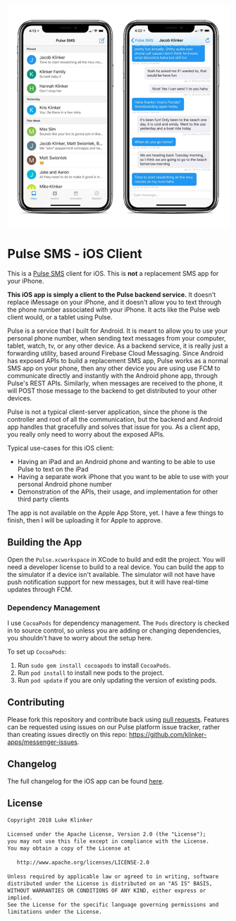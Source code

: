 <p align="center">
  <img src="artwork/header.png">
</p>

# Pulse SMS - iOS Client

This is a [Pulse SMS](https://messenger.klinkerapps.com/overview) client for iOS. This is **not** a replacement SMS app for your iPhone.

**This iOS app is simply a client to the Pulse backend service.** It doesn't replace iMessage on your iPhone, and it doesn't allow you to text through the phone number associated with your iPhone. It acts like the Pulse web client would, or a tablet using Pulse. 

Pulse is a service that I built for Android. It is meant to allow you to use your personal phone number, when sending text messages from your computer, tablet, watch, tv, or any other device. As a backend service, it is really just a forwarding utility, based around Firebase Cloud Messaging. Since Android has exposed APIs to build a replacement SMS app, Pulse works as a normal SMS app on your phone, then any other device you are using use FCM to communicate directly and instantly with the Android phone app, through Pulse's REST APIs. Similarly, when messages are received to the phone, it will POST those message to the backend to get distributed to your other devices.

Pulse is not a typical client-server application, since the phone is the controller and root of all the communication, but the backend and Android app handles that gracefully and solves that issue for you. As a client app, you really only need to worry about the exposed APIs.

Typical use-cases for this iOS client:

* Having an iPad and an Android phone and wanting to be able to use Pulse to text on the iPad
* Having a separate work iPhone that you want to be able to use with your personal Android phone number
* Demonstration of the APIs, their usage, and implementation for other third party clients

The app is not available on the Apple App Store, yet. I have a few things to finish, then I will be uploading it for Apple to approve.

## Building the App

Open the `Pulse.xcworkspace` in XCode to build and edit the project. You will need a developer license to build to a real device. You can build the app to the simulator if a device isn't available. The simulator will not have have push notification support for new messages, but it will have real-time updates through FCM.

### Dependency Management

I use `CocoaPods` for dependency management. The `Pods` directory is checked in to source control, so unless you are adding or changing dependencies, you shouldn't have to worry about the setup here. 

To set up `CocoaPods`:

1. Run `sudo gem install cocoapods` to install `CocoaPods`.
2. Run `pod install` to install new pods to the project.
3. Run `pod update` if you are only updating the version of existing pods.

## Contributing

Please fork this repository and contribute back using [pull requests](https://github.com/klinker24/messenger-ios/pulls). Features can be requested using issues on our Pulse platform issue tracker, rather than creating issues directly on this repo: https://github.com/klinker-apps/messenger-issues.

## Changelog

The full changelog for the iOS app can be found [here](CHANGELOG.md).

## License

    Copyright 2018 Luke Klinker

    Licensed under the Apache License, Version 2.0 (the "License");
    you may not use this file except in compliance with the License.
    You may obtain a copy of the License at

       http://www.apache.org/licenses/LICENSE-2.0

    Unless required by applicable law or agreed to in writing, software
    distributed under the License is distributed on an "AS IS" BASIS,
    WITHOUT WARRANTIES OR CONDITIONS OF ANY KIND, either express or implied.
    See the License for the specific language governing permissions and
    limitations under the License.
